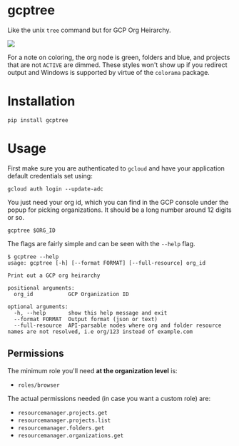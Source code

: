 # gcptree

Like the unix `tree` command but for GCP Org Heirarchy.

![](https://raw.githubusercontent.com/onetwopunch/gcptree/main/screenshot.png)

For a note on coloring, the org node is green, folders and blue, and projects that are not `ACTIVE` are dimmed. These styles won't show up if you redirect output and Windows is supported by virtue of the `colorama` package.

# Installation

```
pip install gcptree
```

# Usage
First make sure you are authenticated to `gcloud` and have your application default credentials set using:

```
gcloud auth login --update-adc
```

You just need your org id, which you can find in the GCP console under the popup for picking organizations. It should be a long number around 12 digits or so.

```
gcptree $ORG_ID
```

The flags are fairly simple and can be seen with the `--help` flag. 

```
$ gcptree --help
usage: gcptree [-h] [--format FORMAT] [--full-resource] org_id

Print out a GCP org heirarchy

positional arguments:
  org_id           GCP Organization ID

optional arguments:
  -h, --help       show this help message and exit
  --format FORMAT  Output format (json or text)
  --full-resource  API-parsable nodes where org and folder resource names are not resolved, i.e org/123 instead of example.com
```

## Permissions

The minimum role you'll need **at the organization level** is:

* `roles/browser`

The actual permissions needed (in case you want a custom role) are:

* `resourcemanager.projects.get`
* `resourcemanager.projects.list`
* `resourcemanager.folders.get`
* `resourcemanager.organizations.get`